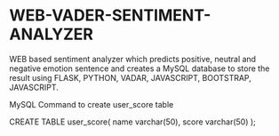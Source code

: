 # WEB-VADER-SENTIMENT-ANALYZER
WEB based sentiment analyzer which predicts positive, neutral and negative emotion sentence and creates a MySQL database to store the result using FLASK, PYTHON, VADAR, JAVASCRIPT, BOOTSTRAP, JAVASCRIPT.


MySQL Command to create user_score table

CREATE TABLE user_score(
	name varchar(50),
	score varchar(50)
);

